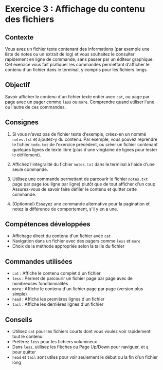 # Exercice 3 : Affichage du contenu des fichiers

## Contexte
Vous avez un fichier texte contenant des informations (par exemple une liste de notes ou un extrait de log) et vous souhaitez le consulter rapidement en ligne de commande, sans passer par un éditeur graphique. Cet exercice vous fait pratiquer les commandes permettant d'afficher le contenu d'un fichier dans le terminal, y compris pour les fichiers longs.

## Objectif
Savoir afficher le contenu d'un fichier texte entier avec `cat`, ou page par page avec un pager comme `less` ou `more`. Comprendre quand utiliser l'une ou l'autre de ces commandes.

## Consignes

1. Si vous n'avez pas de fichier texte d'exemple, créez-en un nommé `notes.txt` et ajoutez-y du contenu. Par exemple, vous pouvez reprendre le fichier `todo.txt` de l'exercice précédent, ou créer un fichier contenant quelques lignes de texte libre (plus d'une vingtaine de lignes pour tester le défilement).

2. Affichez l'intégralité du fichier `notes.txt` dans le terminal à l'aide d'une seule commande.

3. Utilisez une commande permettant de parcourir le fichier `notes.txt` page par page (ou ligne par ligne) plutôt que de tout afficher d'un coup. Assurez-vous de savoir faire défiler le contenu et quitter cette commande.

4. (Optionnel) Essayez une commande alternative pour la pagination et notez la différence de comportement, s'il y en a une.

## Compétences développées
- Affichage direct du contenu d'un fichier avec `cat`
- Navigation dans un fichier avec des pagers comme `less` et `more`
- Choix de la méthode appropriée selon la taille du fichier

## Commandes utilisées
- `cat` : Affiche le contenu complet d'un fichier
- `less` : Permet de parcourir un fichier page par page avec de nombreuses fonctionnalités
- `more` : Affiche le contenu d'un fichier page par page (version plus simple)
- `head` : Affiche les premières lignes d'un fichier
- `tail` : Affiche les dernières lignes d'un fichier

## Conseils
- Utilisez `cat` pour les fichiers courts dont vous voulez voir rapidement tout le contenu
- Préférez `less` pour les fichiers volumineux
- Dans `less`, utilisez les flèches ou Page Up/Down pour naviguer, et `q` pour quitter
- `head` et `tail` sont utiles pour voir seulement le début ou la fin d'un fichier long